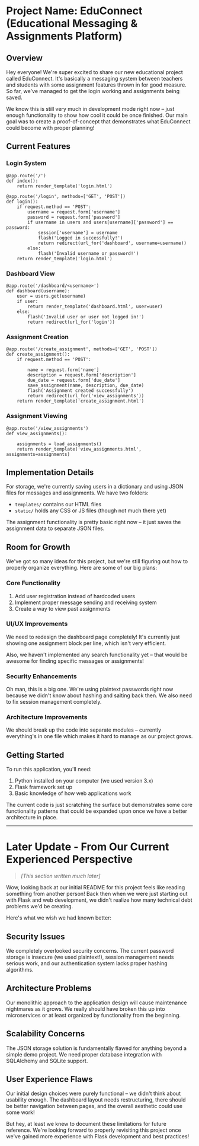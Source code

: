 # Project Name: EduConnect (Educational Messaging & Assignments Platform)

## Overview

Hey everyone! We're super excited to share our new educational project called EduConnect. It's basically a messaging system between teachers and students with some assignment features 
thrown in for good measure. So far, we've managed to get the login working and assignments being saved.

We know this is still very much in development mode right now – just enough functionality to show how cool it could be once finished. Our main goal was to create a proof-of-concept 
that demonstrates what EduConnect could become with proper planning!

## Current Features

### Login System
```
@app.route('/')
def index():
    return render_template('login.html')

@app.route('/login', methods=['GET', 'POST'])
def login():
    if request.method == 'POST':
        username = request.form['username']
        password = request.form['password']
        if username in users and users[username]['password'] == password:
            session['username'] = username  
            flash('Logged in successfully!')
            return redirect(url_for('dashboard', username=username))
        else:
            flash('Invalid username or password!')
    return render_template('login.html')
```

### Dashboard View
```
@app.route('/dashboard/<username>')
def dashboard(username):
    user = users.get(username)
    if user:
        return render_template('dashboard.html', user=user)
    else:
        flash('Invalid user or user not logged in!')
        return redirect(url_for('login'))
```

### Assignment Creation
```
@app.route('/create_assignment', methods=['GET', 'POST'])
def create_assignment():
    if request.method == 'POST':
        
        name = request.form['name']
        description = request.form['description']
        due_date = request.form['due_date']
        save_assignment(name, description, due_date)
        flash('Assignment created successfully')
        return redirect(url_for('view_assignments'))
    return render_template('create_assignment.html')
```

### Assignment Viewing
```
@app.route('/view_assignments')
def view_assignments():
    
    assignments = load_assignments()
    return render_template('view_assignments.html', assignments=assignments)
```

## Implementation Details

For storage, we're currently saving users in a dictionary and using JSON files for messages and assignments. We have two folders:
- `templates/` contains our HTML files
- `static/` holds any CSS or JS files (though not much there yet)

The assignment functionality is pretty basic right now – it just saves the assignment data to separate JSON files.

## Room for Growth

We've got so many ideas for this project, but we're still figuring out how to properly organize everything. Here are some of our big plans:

### Core Functionality
1. Add user registration instead of hardcoded users
2. Implement proper message sending and receiving system
3. Create a way to view past assignments

### UI/UX Improvements
We need to redesign the dashboard page completely! It's currently just showing one assignment block per line, which isn't very efficient.

Also, we haven't implemented any search functionality yet – that would be awesome for finding specific messages or assignments!

### Security Enhancements
Oh man, this is a big one. We're using plaintext passwords right now because we didn't know about hashing and salting back then. We also need to fix session management completely.

### Architecture Improvements
We should break up the code into separate modules – currently everything's in one file which makes it hard to manage as our project grows.

## Getting Started

To run this application, you'll need:

1. Python installed on your computer (we used version 3.x)
2. Flask framework set up
3. Basic knowledge of how web applications work

The current code is just scratching the surface but demonstrates some core functionality patterns that could be expanded upon once we have a better architecture in place.

---

# Later Update - From Our Current Experienced Perspective

> *[This section written much later]*

Wow, looking back at our initial README for this project feels like reading something from another person! Back then when we were just starting out with Flask and web development, we 
didn't realize how many technical debt problems we'd be creating.

Here's what we wish we had known better:

## Security Issues
We completely overlooked security concerns. The current password storage is insecure (we used plaintext!), session management needs serious work, and our authentication system lacks 
proper hashing algorithms.

## Architecture Problems
Our monolithic approach to the application design will cause maintenance nightmares as it grows. We really should have broken this up into microservices or at least organized by 
functionality from the beginning.

## Scalability Concerns
The JSON storage solution is fundamentally flawed for anything beyond a simple demo project. We need proper database integration with SQLAlchemy and SQLite support.

## User Experience Flaws
Our initial design choices were purely functional – we didn't think about usability enough. The dashboard layout needs restructuring, there should be better navigation between pages, 
and the overall aesthetic could use some work!

But hey, at least we knew to document these limitations for future reference. We're looking forward to properly revisiting this project once we've gained more experience with Flask 
development and best practices!
